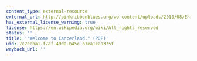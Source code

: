 ```yaml
---
content_type: external-resource
external_url: http://pinkribbonblues.org/wp-content/uploads/2010/08/Ehrenreich-2001-WelcomeToCancerland-Harpers.pdf
has_external_license_warning: true
license: https://en.wikipedia.org/wiki/All_rights_reserved
status: ''
title: '"Welcome to Cancerland." (PDF)'
uid: 7c2eeba1-f7af-49da-b45c-b7ea1eaa375f
wayback_url: ''
---
```

